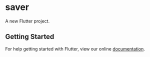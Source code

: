 # saver

A new Flutter project.

## Getting Started

For help getting started with Flutter, view our online
[documentation](https://flutter.io/).
